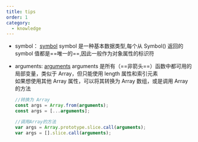```yaml
---
title: tips
order: 1
category:
  - knowledge
---
```


- symbol：
  [symbol](https://developer.mozilla.org/zh-CN/docs/Web/JavaScript/Reference/Global_Objects/Symbol)
  symbol 是一种基本数据类型,每个从 Symbol() 返回的 symbol 值都是==唯一的==,因此一般作为对象属性的标识符
- arguments:
  [arguments](https://developer.mozilla.org/zh-CN/docs/Web/JavaScript/Reference/Functions/arguments)
  arguments 是所有（==非箭头==）函数中都可用的局部变量，类似于 Array，但只能使用 length 属性和索引元素  
   如果想使用其他 Array 属性，可以将其转换为 Array 数组，或是调用 Array 的方法

  ```js
  //转换为 Array
  const args = Array.from(arguments);
  const args = [...arguments];

  //调用Array的方法
  var args = Array.prototype.slice.call(arguments);
  var args = [].slice.call(arguments);
  ```
